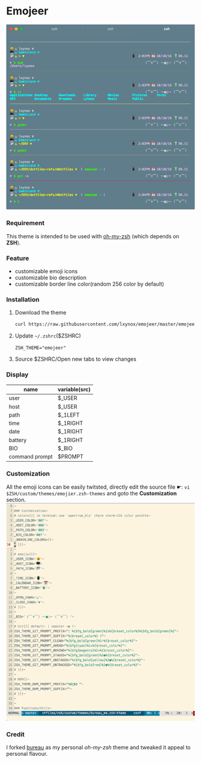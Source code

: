 # Emojeer

![overview screenshot](capture.png)

### Requirement
This theme is intended to be used with [oh-my-zsh](https://github.com/robbyrussell/oh-my-zsh) (which depends on **ZSH**).

### Feature

* customizable emoji icons
* customizable bio description
* customizable border line color(random 256 color by default)

### Installation

1. Download the theme

    ```bash
    curl https://raw.githubusercontent.com/lxynox/emojeer/master/emojeer.zsh-theme > ~/.oh-my-zsh/custom/themes/emojeer.zsh-theme
    ```

2. Update `~/.zshrc`($ZSHRC)

    `ZSH_THEME="emojeer"`

3. Source $ZSHRC/Open new tabs to view changes

### Display

| name | variable(src) |
| --- | --- |
| user | $_USER |
| host | $_USER |
| path | $_1LEFT |
| time | $_1RIGHT |
| date | $_1RIGHT |
| battery | $_1RIGHT |
| BIO | $_BIO |
| command prompt | $PROMPT |

### Customization

All the emoji icons can be easily twitsted, directly edit the source file ☛: `vi $ZSH/custom/themes/emojier.zsh-themes` and goto the **Customization** section.
![customization screenshot](customization.png)

### Credit

I forked [bureau](https://github.com/robbyrussell/oh-my-zsh/blob/master/themes/bureau.zsh-theme) as my personal *oh-my-zsh* theme and tweaked it appeal to personal flavour.
